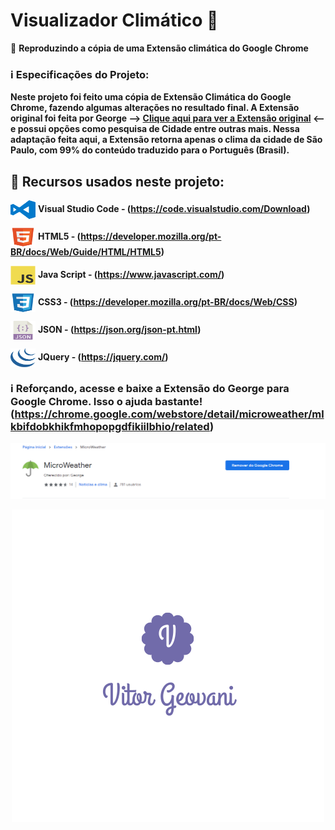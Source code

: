 # Visualizador Climático :file_folder:
:bookmark_tabs: **Reproduzindo a cópia de uma Extensão climática do Google Chrome**

### :information_source: Especificações do Projeto:

**Neste projeto foi feito uma cópia de Extensão Climática do Google Chrome, fazendo algumas alterações no resultado final. A Extensão original foi feita por George --> [Clique aqui para ver a Extensão original](https://chrome.google.com/webstore/detail/microweather/mlkbifdobkhikfmhopopgdfikiilbhio/related) <-- e possui opções como pesquisa de Cidade entre outras mais. Nessa adaptação feita aqui, a Extensão retorna apenas o clima da cidade de São Paulo, com 99% do conteúdo traduzido para o Português (Brasil).**

## 📌 Recursos usados neste projeto: 

<img align="center" alt="icon-js" height="30" width="40" src="visual-studio-code-logo-svg-vector.svg" style="max-width:100%;"></img> **Visual Studio Code -  (https://code.visualstudio.com/Download)**

<img align="center" alt="icon-js" height="30" width="40" src="https://raw.githubusercontent.com/devicons/devicon/master/icons/html5/html5-original.svg" style="max-width:100%;"></img> **HTML5 - (https://developer.mozilla.org/pt-BR/docs/Web/Guide/HTML/HTML5)**

<img align="center" alt="icon-js" height="30" width="40" src="https://raw.githubusercontent.com/devicons/devicon/master/icons/javascript/javascript-original.svg" style="max-width:100%;"></img> **Java Script - (https://www.javascript.com/)**

<img align="center" alt="icon-js" height="30" width="40" src="https://raw.githubusercontent.com/devicons/devicon/master/icons/css3/css3-original.svg" style="max-width:100%;"></img> **CSS3 - (https://developer.mozilla.org/pt-BR/docs/Web/CSS)**

<img align="center" alt="icon-js" height="30" width="40" src="json-file.svg" style="max-width:100%;"></img> **JSON - (https://json.org/json-pt.html)**

<img align="center" alt="icon-js" height="30" width="40" src="jquery.svg" style="max-width:100%;"></img> **JQuery - (https://jquery.com/)**


### :information_source: Reforçando, acesse e baixe a Extensão do George para Google Chrome. Isso o ajuda bastante! (https://chrome.google.com/webstore/detail/microweather/mlkbifdobkhikfmhopopgdfikiilbhio/related)

<p align="center">
  <img src="george.png">
  </p>



<p align="center">
  <img src="V.png">
  </p>
